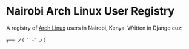 # Nairobi Arch Linux User Registry

A registry of [Arch Linux](https://www.archlinux.org/) users in Nairobi, Kenya.  Written in Django cuz:

`┬─┬﻿ ノ( ゜-゜ノ)`
